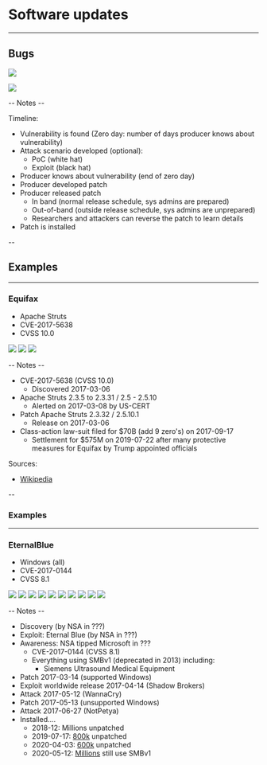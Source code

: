 # Software updates
<hr />

## Bugs

![](pics/wfh/generic_timeline.png)<!-- .element style="box-shadow:none; position: fixed; bottom: 150px; left: 220px; width: 575px;" -->

![](pics/wfh/exploit.png)<!-- .element style="box-shadow:none; position: fixed; bottom: 250px; left: 350px; width: 275px;" class="fragment" data-fragment-index="1" -->

-- Notes --

Timeline:
* Vulnerability is found (Zero day: number of days producer knows about vulnerability)
* Attack scenario developed (optional):
  * PoC (white hat)
  * Exploit (black hat)
* Producer knows about vulnerability (end of zero day)
* Producer developed patch
* Producer released patch
  * In band (normal release schedule, sys admins are prepared)
  * Out-of-band (outside release schedule, sys admins are unprepared)
  * Researchers and attackers can reverse the patch to learn details
* Patch is installed

--

## Examples
<hr />

### Equifax

* Apache Struts 
* CVE-2017-5638
* CVSS 10.0

![](pics/wfh/equifax_timeline_1.png)<!-- .element style="box-shadow:none; position: fixed; bottom: 150px; left: 220px; width: 425px;" class="fragment fade-in-then-out" data-fragment-index="0" -->
![](pics/wfh/equifax_timeline_2.png)<!-- .element style="box-shadow:none; position: fixed; bottom: 150px; left: 220px; width: 425px;" class="fragment fade-in-then-out" data-fragment-index="1" -->
![](pics/wfh/equifax_timeline_3.png)<!-- .element style="box-shadow:none; position: fixed; bottom: 150px; left: 220px; width: 683px;" class="fragment fade-in-then-out" data-fragment-index="2" -->

-- Notes --

* CVE-2017-5638 (CVSS 10.0)
  * Discovered 2017-03-06
* Apache Struts 2.3.5 to 2.3.31 / 2.5 - 2.5.10
  * Alerted on 2017-03-08 by US-CERT
* Patch Apache Struts 2.3.32 / 2.5.10.1
  * Release on 2017-03-06
* Class-action law-suit filed for $70B (add 9 zero's) on 2017-09-17
  * Settlement for $575M on 2019-07-22 after many protective measures for Equifax by Trump appointed officials

Sources:
* [Wikipedia](https://en.wikipedia.org/wiki/2017_Equifax_data_breach)

--

### Examples
<hr />

### EternalBlue

* Windows (all)
* CVE-2017-0144
* CVSS 8.1

![](pics/wfh/eternalblue_timeline.png)<!-- .element style="box-shadow:none; position: fixed; bottom: 325px; left: 250px; width: 575px;" class="fragment fade-in-then-out" data-fragment-index="0" -->
![](pics/wfh/eternalblue_timeline_2.png)<!-- .element style="box-shadow:none; position: fixed; bottom: 325px; left: 250px; width: 575px;" class="fragment fade-in-then-out" data-fragment-index="1" -->
![](pics/wfh/eternalblue_timeline_3.png)<!-- .element style="box-shadow:none; position: fixed; bottom: 325px; left: 250px; width: 575px;" class="fragment fade-in-then-out" data-fragment-index="2" -->
![](pics/wfh/eternalblue_timeline_4.png)<!-- .element style="box-shadow:none; position: fixed; bottom: 325px; left: 250px; width: 575px;" class="fragment fade-in-then-out" data-fragment-index="3" -->
![](pics/wfh/eternalblue_timeline_5.png)<!-- .element style="box-shadow:none; position: fixed; bottom: 325px; left: 250px; width: 575px;" class="fragment fade-in-then-out" data-fragment-index="4" -->
![](pics/wfh/eternalblue_timeline_6.png)<!-- .element style="box-shadow:none; position: fixed; bottom: 325px; left: 250px; width: 575px;" class="fragment fade-in-then-out" data-fragment-index="5" -->
![](pics/wfh/eternalblue_timeline_7.png)<!-- .element style="box-shadow:none; position: fixed; bottom: 325px; left: 250px; width: 575px;" class="fragment fade-in-then-out" data-fragment-index="6" -->
![](pics/wfh/eternalblue_timeline_8.png)<!-- .element style="box-shadow:none; position: fixed; bottom: 231px; left: 250px; width: 575px;" class="fragment fade-in-then-out" data-fragment-index="7" -->
![](pics/wfh/eternalblue_timeline_9.png)<!-- .element style="box-shadow:none; position: fixed; bottom: 160.5px; left: 250px; width: 575px;" class="fragment fade-in-then-out" data-fragment-index="8" -->
![](pics/wfh/eternalblue_timeline_10.png)<!-- .element style="box-shadow:none; position: fixed; bottom: 90px; left: 250px; width: 575px;" class="fragment" data-fragment-index="9" -->

-- Notes --

* Discovery  (by NSA in ???)
* Exploit: Eternal Blue (by NSA in ???)
* Awareness: NSA tipped Microsoft in ???
  * CVE-2017-0144 (CVSS 8.1)
  * Everything using SMBv1 (deprecated in 2013) including:
    * Siemens Ultrasound Medical Equipment
* Patch 2017-03-14 (supported Windows)
* Exploit worldwide release 2017-04-14 (Shadow Brokers)
* Attack 2017-05-12 (WannaCry)
* Patch 2017-05-13 (unsupported Windows)
* Attack 2017-06-27 (NotPetya)
* Installed....
  * 2018-12: Millions unpatched
  * 2019-07-17: [800k](https://www.darkreading.com/vulnerabilities---threats/800k-systems-still-vulnerable-to-bluekeep/d/d-id/1335286) unpatched
  * 2020-04-03: [600k](https://www.darkreading.com/vulnerabilities---threats/eternalblue-longevity-underscores-patching-problem/d/d-id/1337233) unpatched
  * 2020-05-12: [Millions](https://www.welivesecurity.com/2020/05/12/wannacryptor-remains-global-threat-three-years-on/) still use SMBv1
